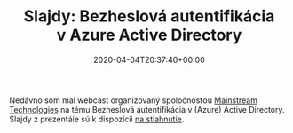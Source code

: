 ﻿---
ref: 9694
title: 'Slajdy: Bezheslová autentifikácia v&nbsp;Azure Active Directory'
date: '2020-04-04T20:37:40+00:00'
layout: post
permalink: /sk/slajdy-bezheslova-autentifikacia-azure-active-directory/
lang: sk
tags:
    - 'Active Directory'
    - FIDO2
    - 'Microsoft Azure'
    - Security
---

Nedávno som mal webcast organizovaný spoločnosťou [Mainstream Technologies](https://en.mainstream.cz/) na tému Bezheslová autentifikácia v (Azure) Active Directory. Slajdy z prezentáie sú k dispozícii [na stiahnutie](https://www.dsinternals.com/wp-content/uploads/Mainstream_Passwordless.pdf).